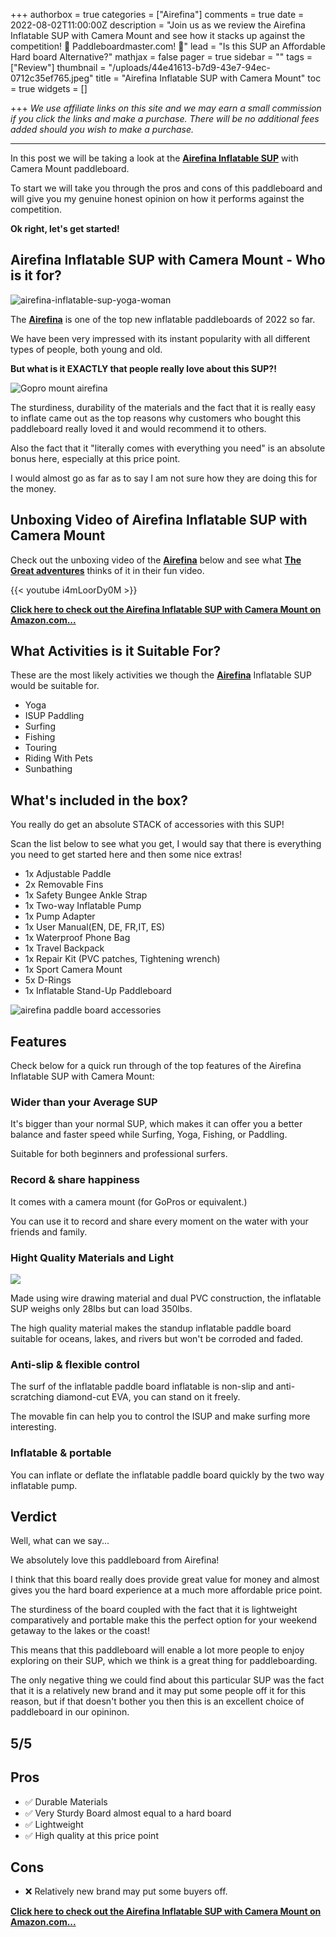 +++
authorbox = true
categories = ["Airefina"]
comments = true
date = 2022-08-02T11:00:00Z
description = "Join us as we review the Airefina Inflatable SUP with Camera Mount  and see how it stacks up against the competition! 🛶 Paddleboardmaster.com! 🛶"
lead = "Is this SUP an Affordable Hard board Alternative?"
mathjax = false
pager = true
sidebar = ""
tags = ["Review"]
thumbnail = "/uploads/44e41613-b7d9-43e7-94ec-0712c35ef765.jpeg"
title = "Airefina Inflatable SUP with Camera Mount"
toc = true
widgets = []

+++
_We use affiliate links on this site and we may earn a small commission if you click the links and make a purchase. There will be no additional fees added should you wish to make a purchase._

***

In this post we will be taking a look at the [**Airefina Inflatable SUP**](https://www.amazon.com/Airefina-Inflatable-Paddleboard-Accessories-Extra-Light/dp/B09LC1GD64?keywords=airefina+paddleboard&qid=1659474529&sprefix=Airefina%2Caps%2C501&sr=8-5&linkCode=ll1&tag=paddleboardmaster-20&linkId=354f3803d1f22d6053ac7fc53b3f8fa9&language=en_US&ref_=as_li_ss_tl) with Camera Mount paddleboard.

To start we will take you through the pros and cons of this paddleboard and will give you my genuine honest opinion on how it performs against the competition.

**Ok right, let's get started!**

## Airefina Inflatable SUP with Camera Mount  - Who is it for?

![airefina-inflatable-sup-yoga-woman](/uploads/backgrounds.jpg "airefina-inflatable-sup-yoga-woman")

The [**Airefina**](/categories/airefina/) is one of the top new inflatable paddleboards of 2022 so far.

We have been very impressed with its instant popularity with all different types of people, both young and old.

**But what is it EXACTLY that people really love about this SUP?!**

![Gopro mount airefina](/uploads/b3aa7f90-3ddb-4b90-a4fd-2de7fdf7f100.jpeg "Gopro mount airefina")

The sturdiness, durability of the materials and the fact that it is really easy to inflate came out as the top reasons why customers who bought this paddleboard really loved it and would recommend it to others.

Also the fact that it "literally comes with everything you need" is an absolute bonus here, especially at this price point.

I would almost go as far as to say I am not sure how they are doing this for the money.

## Unboxing Video of Airefina Inflatable SUP with Camera Mount

Check out the unboxing video of the [**Airefina**](/categories/airefina/) below and see what [**The Great adventures**](https://www.youtube.com/channel/UCCd6isPH18-iAkueB12pdOQ) thinks of it in their fun video.

{{< youtube i4mLoorDy0M >}}

[**Click here to check out the Airefina Inflatable SUP with Camera Mount  on Amazon.com...**](https://www.amazon.com/Airefina-Inflatable-Paddleboard-Accessories-Extra-Light/dp/B09LC1GD64?keywords=airefina+paddleboard&qid=1659474529&sprefix=Airefina%2Caps%2C501&sr=8-5&linkCode=ll1&tag=paddleboardmaster-20&linkId=354f3803d1f22d6053ac7fc53b3f8fa9&language=en_US&ref_=as_li_ss_tl)

## What Activities is it Suitable For?

These are the most likely activities we though the [**Airefina**](/categories/airefina/) Inflatable SUP would be suitable for.

* Yoga
* ‎I‎SUP Paddling
* Surfing
* Fishing
* Touring
* Riding With Pets
* Sunbathing

## What's included in the box?

You really do get an absolute STACK of accessories with this SUP!

Scan the list below to see what you get, I would say that there is everything you need to get started here and then some nice extras!

* ‎1x Adjustable Paddle
* 2x Removable Fins
* 1x Safety Bungee Ankle Strap
* 1x Two-way Inflatable Pump
* 1x Pump Adapter
* 1x User Manual(EN, DE, FR,IT, ES)
* 1x Waterproof Phone Bag
* 1x Travel Backpack
* 1x Repair Kit (PVC patches, Tightening wrench)
* 1x Sport Camera Mount
* 5x D-Rings
* 1x Inflatable Stand-Up Paddleboard

![airefina paddle board accessories](https://m.media-amazon.com/images/S/aplus-media-library-service-media/2e7bf996-d3ac-4678-8392-7c28b15f1376.__CR0,0,970,600_PT0_SX970_V1___.png "airefina paddle board accessories")

## Features

Check below for a quick run through of the top features of the Airefina Inflatable SUP with Camera Mount:

### Wider than your Average SUP

It's bigger than your normal SUP, which makes it can offer you a better balance and faster speed while Surfing, Yoga, Fishing, or Paddling.

Suitable for both beginners and professional surfers.

### Record & share happiness

It comes with a camera mount (for GoPros or equivalent.)

You can use it to record and share every moment on the water with your friends and family.

### Hight Quality Materials and Light

![](/uploads/a3c07832-5366-48db-b3b4-468ad103aecf.jpeg)

Made using wire drawing material and dual PVC construction, the inflatable SUP weighs only 28lbs but can load 350lbs.

The high quality material makes the standup inflatable paddle board suitable for oceans, lakes, and rivers but won't be corroded and faded.

### Anti-slip & flexible control

The surf of the inflatable paddle board inflatable is non-slip and anti-scratching diamond-cut EVA, you can stand on it freely.

The movable fin can help you to control the ISUP and make surfing more interesting.

### Inflatable & portable

You can inflate or deflate the inflatable paddle board quickly by the two way inflatable pump.

## Verdict

Well, what can we say...

We absolutely love this paddleboard from Airefina!

I think that this board really does provide great value for money and almost gives you the hard board experience at a much more affordable price point.

The sturdiness of the board coupled with the fact that it is lightweight comparatively and portable make this the perfect option for your weekend getaway to the lakes or the coast!

This means that this paddleboard will enable a lot more people to enjoy exploring on their SUP, which we think is a great thing for paddleboarding.

The only negative thing we could find about this particular SUP was the fact that it is a relatively new brand and it may put some people off it for this reason, but if that doesn't bother you then this is an excellent choice of paddleboard in our opininon.

## 5/5

## Pros

* ✅ Durable Materials
* ✅ Very Sturdy Board almost equal to a hard board
* ✅ Lightweight
* ✅ High quality at this price point

## Cons

* ❌ Relatively new brand may put some buyers off.

[**Click here to check out the Airefina Inflatable SUP with Camera Mount  on Amazon.com...**](https://www.amazon.com/Airefina-Inflatable-Paddleboard-Accessories-Extra-Light/dp/B09LC1GD64?keywords=airefina+paddleboard&qid=1659474529&sprefix=Airefina%2Caps%2C501&sr=8-5&linkCode=ll1&tag=paddleboardmaster-20&linkId=354f3803d1f22d6053ac7fc53b3f8fa9&language=en_US&ref_=as_li_ss_tl)